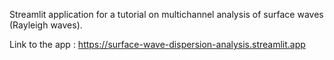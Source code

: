 Streamlit application for a tutorial on multichannel analysis of surface waves (Rayleigh waves).

Link to the app : https://surface-wave-dispersion-analysis.streamlit.app
